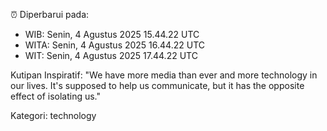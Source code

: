 ⏰ Diperbarui pada:
- WIB: Senin, 4 Agustus 2025 15.44.22 UTC
- WITA: Senin, 4 Agustus 2025 16.44.22 UTC
- WIT: Senin, 4 Agustus 2025 17.44.22 UTC

Kutipan Inspiratif:
"We have more media than ever and more technology in our lives. It's supposed to help us communicate, but it has the opposite effect of isolating us."


Kategori: technology

